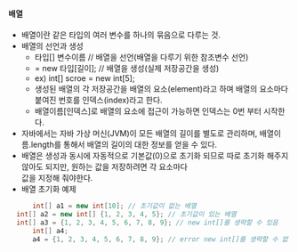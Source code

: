 #### 배열  
  - 배열이란 같은 타입의 여러 변수를 하나의 묶음으로 다루는 것.   
  - 배열의 선언과 생성  
    - 타입[] 변수이름 // 배열을 선언(배열을 다루기 위한 참조변수 선언)   
    - = new 타입[길이]; // 배열을 생성(실제 저장공간을 생성)  
    - ex) int[] scroe = new int[5];  
    - 생성된 배열의 각 저장공간을 배열의 요소(element)라고 하며 배열의 요소마다 붙여진 번호를 인덱스(index)라고 한다.  
    - 배열이름[인덱스]로 배열의 요소에 접근이 가능하면 인덱스는 0번 부터 시작한다.
  - 자바에서는 자바 가상 머신(JVM)이 모든 배열의 길이를 별도로 관리하며, 배열이름.length를 통해서 배열의 길이의 대한 정보를 얻을 수 있다.  
  - 배열은 생성과 동시에 자동적으로 기본값(0)으로 초기화 되므로 따로 초기화 해주지 않아도 되지만, 원하는 값을 저장하려면 각 요소마다  
    값을 지정해 줘야한다.
  - 배열 초기화 예제  
  ``` java  
      	int[] a1 = new int[10]; // 초기값이 없는 배열  
	int[] a2 = new int[] {1, 2, 3, 4, 5}; // 초기값이 있는 배열  
	int[] a3 = {1, 2, 3, 4, 5, 6, 7, 8, 9}; // new int[]를 생략할 수 있음  
        int[] a4;  
        a4 = {1, 2, 3, 4, 5, 6, 7, 8, 9}; // error new int[]를 생략할 수 없음  
  ```  
  
